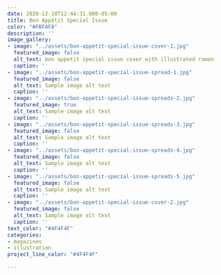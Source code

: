 ```yaml
---
date: 2020-12-10T12:44:31.000-05:00
title: Bon Appétit Special Issue
color: "#FBFAF8"
description: ''
image_gallery:
- image: "../assets/bon-appetit-special-issue-cover-1.jpg"
  featured_image: false
  alt_text: bon appetit special issue cover with illustrated ramen
  caption: ''
- image: "../assets/bon-appetit-special-issue-spread-1.jpg"
  featured_image: false
  alt_text: Sample image alt text
  caption: ''
- image: "../assets/bon-appetit-special-issue-spreads-2.jpg"
  featured_image: true
  alt_text: Sample image alt text
  caption: ''
- image: "../assets/bon-appetit-special-issue-spreads-3.jpg"
  featured_image: false
  alt_text: Sample image alt text
  caption: ''
- image: "../assets/bon-appetit-special-issue-spreads-4.jpg"
  featured_image: false
  alt_text: Sample image alt text
  caption: ''
- image: "../assets/bon-appetit-special-issue-spreads-5.jpg"
  featured_image: false
  alt_text: Sample image alt text
  caption: ''
- image: "../assets/bon-appetit-special-issue-cover-2.jpg"
  featured_image: false
  alt_text: Sample image alt text
  caption: ''
text_color: "#4F4F4F"
categories:
- magazines
- illustration
project_line_color: "#4F4F4F"

---
```

